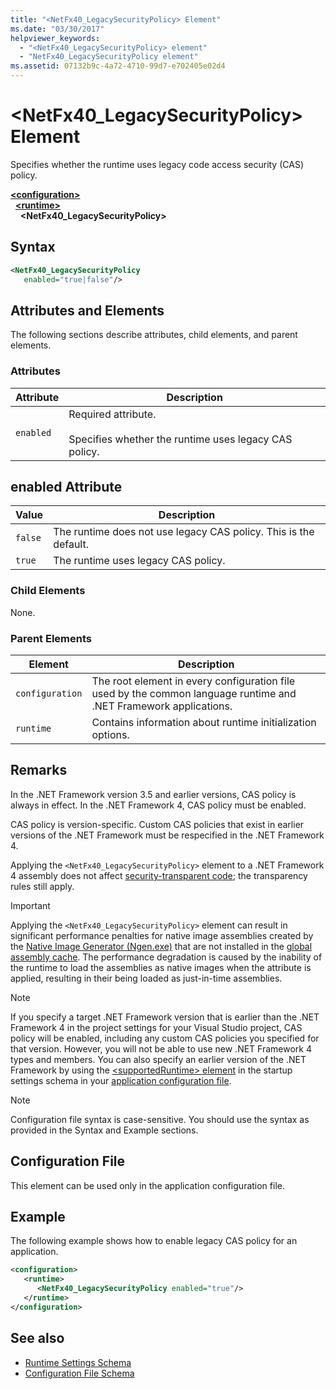 ```yaml
---
title: "<NetFx40_LegacySecurityPolicy> Element"
ms.date: "03/30/2017"
helpviewer_keywords:
  - "<NetFx40_LegacySecurityPolicy> element"
  - "NetFx40_LegacySecurityPolicy element"
ms.assetid: 07132b9c-4a72-4710-99d7-e702405e02d4
---
```

# \<NetFx40_LegacySecurityPolicy> Element

Specifies whether the runtime uses legacy code access security (CAS) policy.

[**\<configuration>**](../configuration-element.md)\
&nbsp;&nbsp;[**\<runtime>**](runtime-element.md)\
&nbsp;&nbsp;&nbsp;&nbsp;**\<NetFx40_LegacySecurityPolicy>**  

## Syntax

```xml
<NetFx40_LegacySecurityPolicy
   enabled="true|false"/>
```

## Attributes and Elements

The following sections describe attributes, child elements, and parent elements.

### Attributes

|Attribute|Description|
|---------------|-----------------|
|`enabled`|Required attribute.<br /><br /> Specifies whether the runtime uses legacy CAS policy.|

## enabled Attribute

|Value|Description|
|-----------|-----------------|
|`false`|The runtime does not use legacy CAS policy. This is the default.|
|`true`|The runtime uses legacy CAS policy.|

### Child Elements

None.

### Parent Elements

|Element|Description|
|-------------|-----------------|
|`configuration`|The root element in every configuration file used by the common language runtime and .NET Framework applications.|
|`runtime`|Contains information about runtime initialization options.|

## Remarks

In the .NET Framework version 3.5 and earlier versions, CAS policy is always in effect. In the .NET Framework 4, CAS policy must be enabled.

CAS policy is version-specific. Custom CAS policies that exist in earlier versions of the .NET Framework must be respecified in the .NET Framework 4.

Applying the `<NetFx40_LegacySecurityPolicy>` element to a .NET Framework 4 assembly does not affect [security-transparent code](../../../misc/security-transparent-code.md); the transparency rules still apply.

> [!IMPORTANT]
> Applying the `<NetFx40_LegacySecurityPolicy>` element can result in significant performance penalties for native image assemblies created by the [Native Image Generator (Ngen.exe)](../../../tools/ngen-exe-native-image-generator.md) that are not installed in the [global assembly cache](../../../app-domains/gac.md). The performance degradation is caused by the inability of the runtime to load the assemblies as native images when the attribute is applied, resulting in their being loaded as just-in-time assemblies.

> [!NOTE]
> If you specify a target .NET Framework version that is earlier than the .NET Framework 4 in the project settings for your Visual Studio project, CAS policy will be enabled, including any custom CAS policies you specified for that version. However, you will not be able to use new .NET Framework 4 types and members. You can also specify an earlier version of the .NET Framework by using the [\<supportedRuntime> element](../startup/supportedruntime-element.md) in the startup settings schema in your [application configuration file](../../index.md).

> [!NOTE]
> Configuration file syntax is case-sensitive. You should use the syntax as provided in the Syntax and Example sections.

## Configuration File

This element can be used only in the application configuration file.

## Example

The following example shows how to enable legacy CAS policy for an application.

```xml
<configuration>
   <runtime>
      <NetFx40_LegacySecurityPolicy enabled="true"/>
   </runtime>
</configuration>
```

## See also

- [Runtime Settings Schema](index.md)
- [Configuration File Schema](../index.md)
